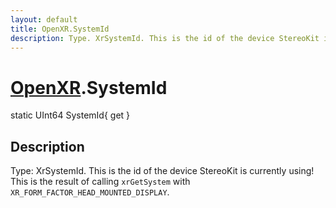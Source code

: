 ```yaml
---
layout: default
title: OpenXR.SystemId
description: Type. XrSystemId. This is the id of the device StereoKit is currently using! This is the result of calling xrGetSystem with XR_FORM_FACTOR_HEAD_MOUNTED_DISPLAY.
---
```

# [OpenXR]({{site.url}}/Pages/Reference/OpenXR.html).SystemId

<div class='signature' markdown='1'>
static UInt64 SystemId{ get }
</div>

## Description
Type: XrSystemId. This is the id of the device
StereoKit is currently using! This is the result of calling
`xrGetSystem` with `XR_FORM_FACTOR_HEAD_MOUNTED_DISPLAY`.

